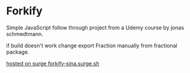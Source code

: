 # Forkify

Simple JavaScript follow through project from a Udemy course by jonas schmedtmann.

if build doesn't work change export Fraction manually from fractional package.

[hosted on surge forkify-sina.surge.sh](forkify-sina.surge.sh)
